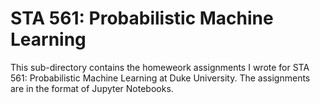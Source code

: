 
# STA 561: Probabilistic Machine Learning

This sub-directory contains the homeweork assignments I wrote for STA 561: Probabilistic Machine Learning at Duke University. The assignments are in the format of Jupyter Notebooks.
